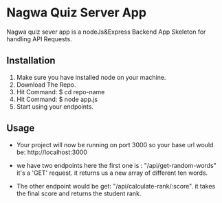 # Nagwa Quiz Server App

Nagwa quiz sever app is a nodeJs&Express Backend App Skeleton for handling API Requests.

## Installation
1. Make sure you have installed node on your machine.
2. Download The Repo.
3. Hit Command: $ cd repo-name
4. Hit Command: $ node app.js
5. Start using your endpoints.

## Usage

- Your project will now be running on port 3000 
so your base url would be: http://localhost:3000

- we have two endpoints here the first one is : 
    "/api/get-random-words" it's a 'GET' request.
    it returns us a new array of different ten words.

- The other endpoint would be get: "/api/calculate-rank/:score".
    it takes the final score and returns the student rank.